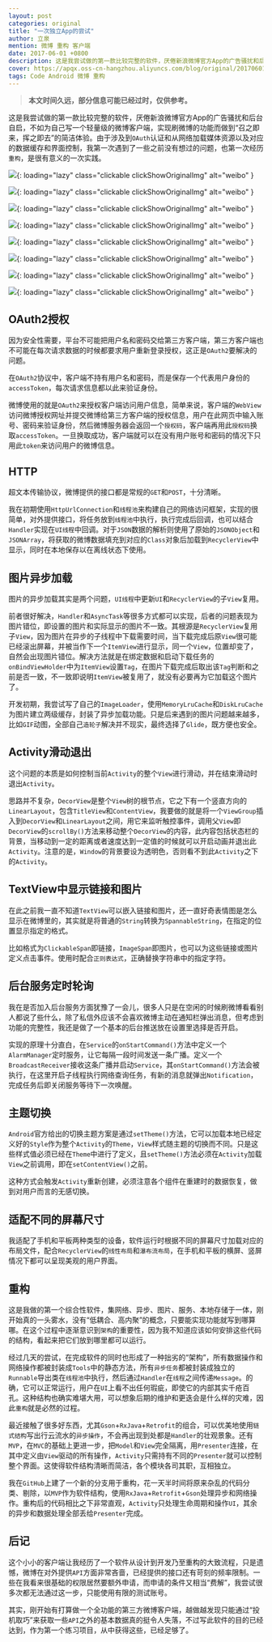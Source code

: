 ```yaml
---
layout: post
categories: original
title: "一次独立App的尝试"
author: 立泉
mention: 微博 重构 客户端
date: 2017-06-01 +0800
description: 这是我尝试做的第一款比较完整的软件，厌倦新浪微博官方App的广告骚扰和后台自启，不如为自己写一个轻量级的微博客户端，实现刷微博的功能而做到“召之即来，挥之即去”的简洁体验。由于涉及到`OAuth`认证和从网络加载媒体资源以及对应的数据缓存和界面控制，我第一次遇到了一些之前没有想过的问题，也第一次经历重构，是很有意义的一次实践。
cover: https://apqx.oss-cn-hangzhou.aliyuncs.com/blog/original/20170601/pocket_weibo_01.jpg
tags: Code Android 微博 重构
---
```


> **本文时间久远，部分信息可能已经过时，仅供参考。**

这是我尝试做的第一款比较完整的软件，厌倦新浪微博官方App的广告骚扰和后台自启，不如为自己写一个轻量级的微博客户端，实现刷微博的功能而做到“召之即来，挥之即去”的简洁体验。由于涉及到`OAuth`认证和从网络加载媒体资源以及对应的数据缓存和界面控制，我第一次遇到了一些之前没有想过的问题，也第一次经历`重构`，是很有意义的一次实践。

![](https://apqx.oss-cn-hangzhou.aliyuncs.com/blog/original/20170601/pocket_weibo_01.jpg){: loading="lazy" class="clickable clickShowOriginalImg" alt="weibo" }

![](https://apqx.oss-cn-hangzhou.aliyuncs.com/blog/original/20170601/pocket_weibo_02.jpg){: loading="lazy" class="clickable clickShowOriginalImg" alt="weibo" }

![](https://apqx.oss-cn-hangzhou.aliyuncs.com/blog/original/20170601/pocket_weibo_03.jpg){: loading="lazy" class="clickable clickShowOriginalImg" alt="weibo" }

![](https://apqx.oss-cn-hangzhou.aliyuncs.com/blog/original/20170601/pocket_weibo_04.jpg){: loading="lazy" class="clickable clickShowOriginalImg" alt="weibo" }

![](https://apqx.oss-cn-hangzhou.aliyuncs.com/blog/original/20170601/pocket_weibo_05.jpg){: loading="lazy" class="clickable clickShowOriginalImg" alt="weibo" }

![](https://apqx.oss-cn-hangzhou.aliyuncs.com/blog/original/20170601/pocket_weibo_06.jpg){: loading="lazy" class="clickable clickShowOriginalImg" alt="weibo" }

![](https://apqx.oss-cn-hangzhou.aliyuncs.com/blog/original/20170601/pocket_weibo_07.jpg){: loading="lazy" class="clickable clickShowOriginalImg" alt="weibo" }

![](https://apqx.oss-cn-hangzhou.aliyuncs.com/blog/original/20170601/pocket_weibo_08.jpg){: loading="lazy" class="clickable clickShowOriginalImg" alt="weibo" }

## OAuth2授权

因为安全性需要，平台不可能把用户名和密码交给第三方客户端，第三方客户端也不可能在每次请求数据的时候都要求用户重新登录授权，这正是`OAuth2`要解决的问题。

在`OAuth2`协议中，客户端不持有用户名和密码，而是保存一个代表用户身份的`accessToken`，每次请求信息都以此来验证身份。

微博使用的就是`OAuth2`来授权客户端访问用户信息，简单来说，客户端的`WebView`访问微博授权网址并提交微博给第三方客户端的授权信息，用户在此网页中输入账号、密码来验证身份，然后微博服务器会返回一个`授权码`，客户端再用此`授权码`换取`accessToken`。一旦换取成功，客户端就可以在没有用户账号和密码的情况下只用此`token`来访问用户的微博信息。

## HTTP

超文本传输协议，微博提供的接口都是常规的`GET`和`POST`，十分清晰。

我在初期使用`HttpUrlConnection`和`线程池`来构建自己的网络访问框架，实现的很简单，对外提供接口，将任务放到`线程池`中执行，执行完成后回调，也可以结合`Handler`实现在`UI线程`中回调。对于`JSON`数据的解析则使用了原始的`JSONObject`和`JSONArray`，将获取的微博数据填充到对应的`Class`对象后加载到`RecyclerView`中显示，同时在本地保存以在离线状态下使用。

## 图片异步加载

图片的异步加载其实是两个问题，`UI线程`中更新`UI`和`RecyclerView`的子`View`复用。

前者很好解决，`Handler`和`AsyncTask`等很多方式都可以实现，后者的问题表现为图片错位，即设置的图片和实际显示的图片不一致。其根源是`RecyclerView`复用子`View`，因为图片在异步的子线程中下载需要时间，当下载完成后原`View`很可能已经滚出屏幕，并被当作下一个`ItemView`进行显示，同一个`View`，位置却变了，自然会出现图片错位。解决方法就是在绑定数据和启动下载任务的`onBindViewHolder`中为`ItemView`设置`Tag`，在图片下载完成后取出该`Tag`判断和之前是否一致，不一致即说明`ItemView`被复用了，就没有必要再为它加载这个图片了。

开发初期，我尝试写了自己的`ImageLoader`，使用`MemoryLruCache`和`DiskLruCache`为图片建立两级缓存，封装了异步加载功能。只是后来遇到的图片问题越来越多，比如`GIF`动图，全部自己`造轮子`解决并不现实，最终选择了`Glide`，既方便也安全。

## Activity滑动退出

这个问题的本质是如何控制当前`Activity`的整个`View`进行滑动，并在结束滑动时退出`Activity`。

思路并不复杂，`DecorView`是整个`View`树的根节点，它之下有一个竖直方向的`LinearLayout`，包含`TitleView`和`ContentView`，我要做的就是将一个`ViewGroup`插入到`DecorView`和`LinearLayout`之间，用它来监听触控事件，调用父`View`即`DecorView`的`scrollBy()`方法来移动整个`DecorView`的内容，此内容包括状态栏的背景，当移动到一定的距离或者速度达到一定值的时候就可以开启动画并退出此`Activity`。注意的是，`Window`的背景要设为透明色，否则看不到此`Activity`之下的`Activity`。

## TextView中显示链接和图片

在此之前我一直不知道`TextView`可以嵌入链接和图片，还一直好奇表情图是怎么显示在微博里的，其实就是将普通的`String`转换为`SpannableString`，在指定的位置显示指定的格式。

比如格式为`ClickableSpan`即链接，`ImageSpan`即图片，也可以为这些链接或图片定义点击事件。使用时配合`正则表达式`，正确替换字符串中的指定字符。

## 后台服务定时轮询

我在是否加入后台服务方面犹豫了一会儿，很多人只是在空闲的时候刷微博看看别人都说了些什么，除了私信外应该不会喜欢微博主动在通知栏弹出消息，但考虑到功能的完整性，我还是做了一个基本的后台推送放在设置里选择是否开启。

实现的原理十分直白，在`Service`的`onStartCommand()`方法中定义一个`AlarmManager`定时服务，让它每隔一段时间发送一条广播。定义一个`BroadcastReceiver`接收这条广播并启动`Service`，其`onStartCommand()`方法会被执行，在这里开启子线程执行网络查询任务，有新的消息就弹出`Notification`，完成任务后即关闭服务等待下一次唤醒。

## 主题切换

`Android`官方给出的切换主题方案是通过`setTheme()`方法，它可以加载本地已经定义好的`Style`作为整个`Activity`的`Theme`，`View`样式随主题的切换而不同。只是这些样式值必须已经在`Theme`中进行了定义，且`setTheme()`方法必须在`Activity`加载`View`之前调用，即在`setContentView()`之前。

这种方式会触发`Activity`重新创建，必须注意各个组件在重建时的数据恢复，做到对用户而言的无感切换。

## 适配不同的屏幕尺寸

我适配了手机和平板两种类型的设备，软件运行时根据不同的屏幕尺寸加载对应的布局文件，配合`RecyclerView`的`线性布局`和`瀑布流布局`，在手机和平板的横屏、竖屏情况下都可以呈现美观的用户界面。

## 重构

这是我做的第一个综合性软件，集网络、异步、图片、服务、本地存储于一体，刚开始真的一头雾水，没有“低耦合、高内聚”的概念，只要能实现功能就写到哪算哪。在这个过程中逐渐意识到`架构`的重要性，因为我不知道应该如何安排这些代码的结构，看起来把它们放到哪里都可以运行。

经过几天的尝试，在完成软件的同时也形成了一种拙劣的“架构”，所有数据操作和网络操作都被封装成`Tools`中的静态方法，所有`异步任务`都被封装成独立的`Runnable`导出类在`线程池`中执行，然后通过`Handler`在`线程`之间传递`Message`。的确，它可以正常运行，用户在`UI`上看不出任何瑕疵，即使它的内部其实千疮百孔。这种结构也确实难堪大用，可以想象后期的维护和更迭会是什么样的灾难，因此`重构`就是必然的过程。

最近接触了很多好东西，尤其`Gson`+`RxJava`+`Retrofit`的组合，可以优美地使用`链式结构`写出行云流水的`异步操作`，不会再出现到处都是`Handler`的壮观景象。还有`MVP`，在`MVC`的基础上更进一步，把`Model`和`View`完全隔离，用`Presenter`连接，在其中定义由`View`驱动的所有操作，`Activity`只需持有不同的`Presenter`就可以控制整个界面。这使得软件结构清晰而简洁，各个模块各司其职，互相独立。

我在`GitHub`上建了一个新的分支用于重构，花一天半时间将原来杂乱的代码分类、剔除，以`MVP`作为软件结构，使用`RxJava`+`Retrofit`+`Gson`处理异步和网络操作。重构后的代码相比之下非常直观，`Activity`只处理生命周期和操作`UI`，其余的异步和数据处理全部丢给`Presenter`完成。

## 后记

这个小小的客户端让我经历了一个软件从设计到开发乃至重构的大致流程，只是遗憾，微博在对外提供`API`方面非常吝啬，已经提供的接口还有苛刻的频率限制。一些在我看来很基础的权限居然要额外申请，而申请的条件又相当“费解”，我尝试很多次都无法通过这一步，只能使用有限的测试账号。

其实，刚开始有打算做一个全功能的第三方微博客户端，越做越发现只能通过“投机取巧”来获取一些`API`之外的基本数据真的挺令人失落，不过写此软件的目的已经达到，作为第一个练习项目，从中获得这些，已经足够了。